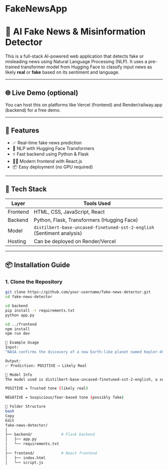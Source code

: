 # FakeNewsApp
# 🧠 AI Fake News & Misinformation Detector

This is a full-stack AI-powered web application that detects fake or misleading news using Natural Language Processing (NLP). It uses a pre-trained transformer model from Hugging Face to classify input news as likely **real** or **fake** based on its sentiment and language.

---

## 🌐 Live Demo (optional)
You can host this on platforms like Vercel (frontend) and Render/railway.app (backend) for a free demo.

---

## 🚀 Features

- ✅ Real-time fake news prediction
- 🤖 NLP with Hugging Face Transformers
- ⚡ Fast backend using Python & Flask
- 🧑‍💻 Modern frontend with React.js
- 📦 Easy deployment (no GPU required)

---

## 🧰 Tech Stack

| Layer      | Tools Used                          |
|------------|-------------------------------------|
| Frontend   | HTML, CSS, JavaScript, React        |
| Backend    | Python, Flask, Transformers (Hugging Face) |
| Model      | `distilbert-base-uncased-finetuned-sst-2-english` (Sentiment analysis) |
| Hosting    | Can be deployed on Render/Vercel    |

---

## 📦 Installation Guide

### 1. Clone the Repository

```bash
git clone https://github.com/your-username/fake-news-detector.git
cd fake-news-detector

cd backend
pip install -r requirements.txt
python app.py

cd ../frontend
npm install
npm run dev

🧪 Example Usage
Input:
"NASA confirms the discovery of a new Earth-like planet named Kepler-452b that could support life."

Output:
✅ Prediction: POSITIVE → Likely Real

🤖 Model Info
The model used is distilbert-base-uncased-finetuned-sst-2-english, a sentiment analysis model trained on the SST-2 dataset.

POSITIVE = Trusted tone (likely real)

NEGATIVE = Suspicious/fear-based tone (possibly fake)

📁 Folder Structure
bash
Copy
Edit
fake-news-detector/
│
├── backend/             # Flask backend
│   ├── app.py
│   └── requirements.txt
│
├── frontend/            # React frontend
│   ├── index.html
│   └── script.js
